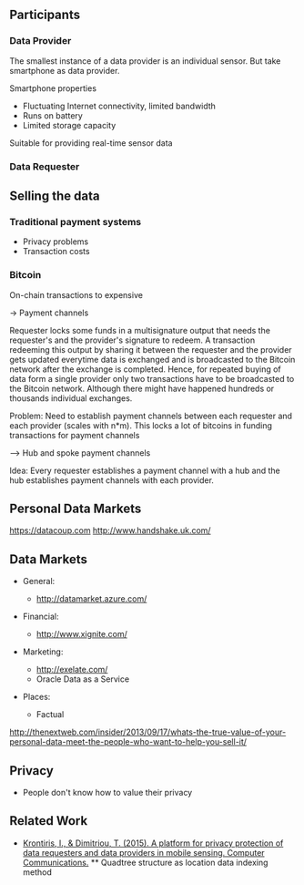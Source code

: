 
## Participants

### Data Provider

The smallest instance of a data provider is an individual sensor. But take smartphone as data provider. 

Smartphone properties

* Fluctuating Internet connectivity, limited bandwidth
* Runs on battery
* Limited storage capacity

Suitable for providing real-time sensor data


### Data Requester


## Selling the data

### Traditional payment systems

* Privacy problems
* Transaction costs

### Bitcoin

On-chain transactions to expensive

-> Payment channels

Requester locks some funds in a multisignature output that needs the requester's and the provider's signature to redeem. A transaction redeeming this output by sharing it between the requester and the provider gets updated everytime data is exchanged and is broadcasted to the Bitcoin network after the exchange is completed. Hence, for repeated buying of data form a single provider only two transactions have to be broadcasted to the Bitcoin network. Although there might have happened hundreds or thousands individual exchanges. 

Problem: Need to establish payment channels between each requester and each provider (scales with n*m). This locks a lot of bitcoins in funding transactions for payment channels

--> Hub and spoke payment channels

Idea: Every requester establishes a payment channel with a hub and the hub establishes payment channels with each provider. 

## Personal Data Markets
https://datacoup.com
http://www.handshake.uk.com/

## Data Markets

* General:
  * http://datamarket.azure.com/

* Financial:
  * http://www.xignite.com/

* Marketing:
  * http://exelate.com/
  * Oracle Data as a Service

* Places:
  * Factual

http://thenextweb.com/insider/2013/09/17/whats-the-true-value-of-your-personal-data-meet-the-people-who-want-to-help-you-sell-it/

## Privacy

* People don't know how to value their privacy 



## Related Work

* [Krontiris, I., & Dimitriou, T. (2015). A platform for privacy protection of data requesters and data providers in mobile sensing. Computer Communications.](http://www.sciencedirect.com/science/article/pii/S0140366415000560)
  ** Quadtree structure as location data indexing method
